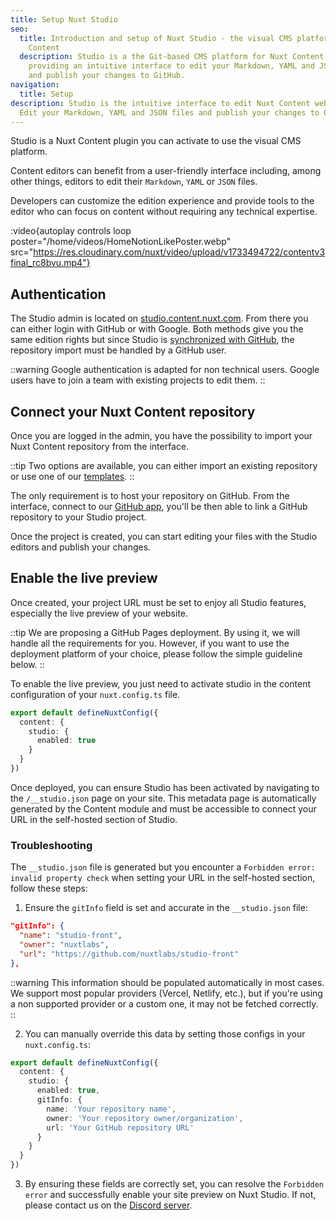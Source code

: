 ```yaml
---
title: Setup Nuxt Studio
seo:
  title: Introduction and setup of Nuxt Studio - the visual CMS platform of Nuxt
    Content
  description: Studio is a the Git-based CMS platform for Nuxt Content websites,
    providing an intuitive interface to edit your Markdown, YAML and JSON files
    and publish your changes to GitHub.
navigation:
  title: Setup
description: Studio is the intuitive interface to edit Nuxt Content websites.
  Edit your Markdown, YAML and JSON files and publish your changes to GitHub.
---
```


Studio is a Nuxt Content plugin you can activate to use the visual CMS platform.

Content editors can benefit from a user-friendly interface including, among other things, editors to edit their `Markdown`, `YAML` or `JSON` files.

Developers can customize the edition experience and provide tools to the editor who can focus on content without requiring any technical expertise.

:video{autoplay controls loop poster="/home/videos/HomeNotionLikePoster.webp" src="https://res.cloudinary.com/nuxt/video/upload/v1733494722/contentv3final_rc8bvu.mp4"}

## Authentication

The Studio admin is located on [studio.content.nuxt.com](https://studio.content.nuxt.com). From there you can either login with GitHub or with Google. Both methods give you the same edition rights but since Studio is [synchronized with GitHub](/docs/studio/github), the repository import must be handled by a GitHub user.

::warning
Google authentication is adapted for non technical users. Google users have to join a team with existing projects to edit them.
::

## Connect your Nuxt Content repository

Once you are logged in the admin, you have the possibility to import your Nuxt Content repository from the interface.

::tip
Two options are available, you can either import an existing repository or use one of our [templates](/templates).
::

The only requirement is to host your repository on GitHub. From the interface, connect to our [GitHub app](/docs/studio/github), you'll be then able to link a GitHub repository to your Studio project.

Once the project is created, you can start editing your files with the Studio editors and publish your changes.

## Enable the live preview

Once created, your project URL must be set to enjoy all Studio features, especially the live preview of your website.

::tip
We are proposing a GitHub Pages deployment. By using it, we will handle all the requirements for you. However, if you want to use the deployment platform of your choice, please follow the simple guideline below.
::

To enable the live preview, you just need to activate studio in the content configuration of your `nuxt.config.ts` file.

```ts [nuxt.config.ts]
export default defineNuxtConfig({
  content: {
    studio: {
      enabled: true
    }
  }
})
```

Once deployed, you can ensure Studio has been activated by navigating to the `/__studio.json` page on your site. This metadata page is automatically generated by the Content module and must be accessible to connect your URL in the self-hosted section of Studio.

### Troubleshooting

The `__studio.json` file is generated but you encounter a `Forbidden error: invalid property check` when setting your URL in the self-hosted section, follow these steps:

1. Ensure the `gitInfo` field is set and accurate in the `__studio.json` file:

```json [https://your-website.com/__studio.json]
"gitInfo": {
  "name": "studio-front",
  "owner": "nuxtlabs",
  "url": "https://github.com/nuxtlabs/studio-front"
},
```

::warning
This information should be populated automatically in most cases. We support most popular providers (Vercel, Netlify, etc.), but if you're using a non supported provider or a custom one, it may not be fetched correctly.
::

<!-- markdownlint-disable-next-line -->
2. You can manually override this data by setting those configs in your `nuxt.config.ts`:

```ts [nuxt.config.ts]
export default defineNuxtConfig({
  content: {
    studio: {
      enabled: true,
      gitInfo: {
        name: 'Your repository name',
        owner: 'Your repository owner/organization',
        url: 'Your GitHub repository URL'
      }
    }
  }
})
```

<!-- markdownlint-disable-next-line -->
3. By ensuring these fields are correctly set, you can resolve the `Forbidden error` and successfully enable your site preview on Nuxt Studio. If not, please contact us on the [Discord server](https://discord.gg/sBXDm6e8SP).
